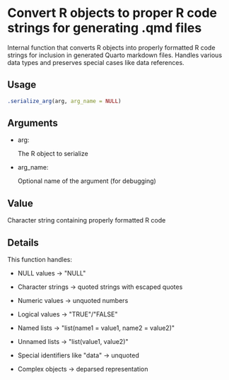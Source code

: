 # Convert R objects to proper R code strings for generating .qmd files

Internal function that converts R objects into properly formatted R code
strings for inclusion in generated Quarto markdown files. Handles
various data types and preserves special cases like data references.

## Usage

``` r
.serialize_arg(arg, arg_name = NULL)
```

## Arguments

- arg:

  The R object to serialize

- arg_name:

  Optional name of the argument (for debugging)

## Value

Character string containing properly formatted R code

## Details

This function handles:

- NULL values → "NULL"

- Character strings → quoted strings with escaped quotes

- Numeric values → unquoted numbers

- Logical values → "TRUE"/"FALSE"

- Named lists → "list(name1 = value1, name2 = value2)"

- Unnamed lists → "list(value1, value2)"

- Special identifiers like "data" → unquoted

- Complex objects → deparsed representation
